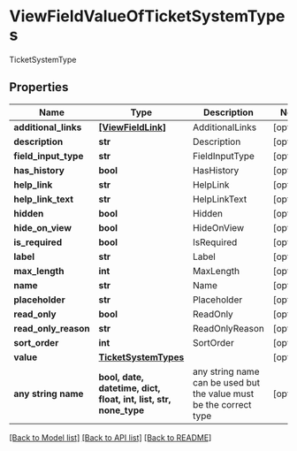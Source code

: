 # ViewFieldValueOfTicketSystemTypes

TicketSystemType

## Properties
Name | Type | Description | Notes
------------ | ------------- | ------------- | -------------
**additional_links** | [**[ViewFieldLink]**](ViewFieldLink.md) | AdditionalLinks | [optional] 
**description** | **str** | Description | [optional] 
**field_input_type** | **str** | FieldInputType | [optional] 
**has_history** | **bool** | HasHistory | [optional] 
**help_link** | **str** | HelpLink | [optional] 
**help_link_text** | **str** | HelpLinkText | [optional] 
**hidden** | **bool** | Hidden | [optional] 
**hide_on_view** | **bool** | HideOnView | [optional] 
**is_required** | **bool** | IsRequired | [optional] 
**label** | **str** | Label | [optional] 
**max_length** | **int** | MaxLength | [optional] 
**name** | **str** | Name | [optional] 
**placeholder** | **str** | Placeholder | [optional] 
**read_only** | **bool** | ReadOnly | [optional] 
**read_only_reason** | **str** | ReadOnlyReason | [optional] 
**sort_order** | **int** | SortOrder | [optional] 
**value** | [**TicketSystemTypes**](TicketSystemTypes.md) |  | [optional] 
**any string name** | **bool, date, datetime, dict, float, int, list, str, none_type** | any string name can be used but the value must be the correct type | [optional]

[[Back to Model list]](../README.md#documentation-for-models) [[Back to API list]](../README.md#documentation-for-api-endpoints) [[Back to README]](../README.md)


